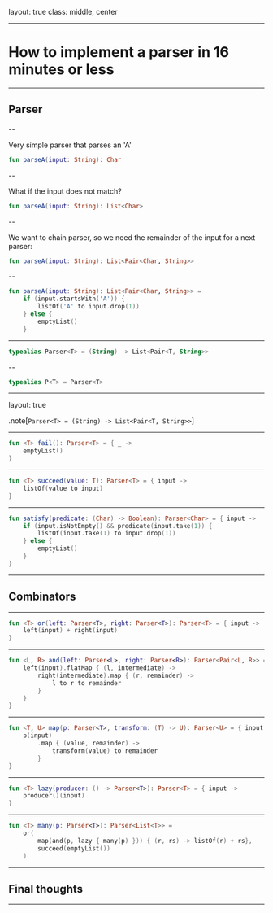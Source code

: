 layout: true
class: middle, center


---
# How to implement a parser in 16 minutes or less

---

## Parser

--

Very simple parser that parses an 'A'
```kotlin
fun parseA(input: String): Char
```

--

What if the input does not match?
```kotlin
fun parseA(input: String): List<Char>
```
--

We want to chain parser, so we need the remainder of the input for a next parser:
```kotlin
fun parseA(input: String): List<Pair<Char, String>>
```

--

```kotlin
fun parseA(input: String): List<Pair<Char, String>> =
    if (input.startsWith('A')) {
        listOf('A' to input.drop(1))
    } else {
        emptyList()
    }
```

---

```kotlin
typealias Parser<T> = (String) -> List<Pair<T, String>>
```

--

```kotlin
typealias P<T> = Parser<T>
```

---
layout: true

.note[`Parser<T> = (String) -> List<Pair<T, String>>`]

---

```kotlin
fun <T> fail(): Parser<T> = { _ ->
    emptyList()
}
```

---

```kotlin
fun <T> succeed(value: T): Parser<T> = { input ->
    listOf(value to input)
}
```

---

```kotlin
fun satisfy(predicate: (Char) -> Boolean): Parser<Char> = { input ->
    if (input.isNotEmpty() && predicate(input.take(1)) {
        listOf(input.take(1) to input.drop(1))
    } else {
        emptyList()
    }
}
```

---
## Combinators

---

```kotlin
fun <T> or(left: Parser<T>, right: Parser<T>): Parser<T> = { input ->
    left(input) + right(input)
}
```

---

```kotlin
fun <L, R> and(left: Parser<L>, right: Parser<R>): Parser<Pair<L, R>> = { input ->
    left(input).flatMap { (l, intermediate) ->
        right(intermediate).map { (r, remainder) ->
            l to r to remainder
        }
    }
}
```

---

```kotlin
fun <T, U> map(p: Parser<T>, transform: (T) -> U): Parser<U> = { input ->
    p(input)
        .map { (value, remainder) ->
            transform(value) to remainder
        }
}
```

---

```kotlin
fun <T> lazy(producer: () -> Parser<T>): Parser<T> = { input ->
    producer()(input)
}
```

---

```kotlin
fun <T> many(p: Parser<T>): Parser<List<T>> =
    or(
        map(and(p, lazy { many(p) })) { (r, rs) -> listOf(r) + rs},
        succeed(emptyList())
    )
```

---
## Final thoughts

---
